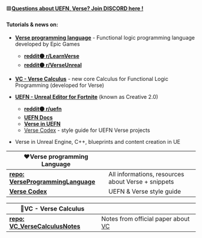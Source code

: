 🟪[**Questions about UEFN, Verse? Join DISCORD here !**](discord.gg/bKEgXTqSCc)
#### Tutorials & news on:
* **[Verse programming language](https://simon.peytonjones.org/assets/pdfs/haskell-exchange-22.pdf)** - Functional logic programming language developed by Epic Games
   * **[reddit🟠 r/LearnVerse](https://reddit.com/r/LearnVerse)**
   * **[reddit🟠 r/VerseUnreal](https://reddit.com/r/VerseUnreal)**

 * **[VC - Verse Calculus](https://simon.peytonjones.org/assets/pdfs/verse-March23.pdf)** - new core Calculus for Functional Logic Programming (developed for Verse)
* **[UEFN - Unreal Editor for Fortnite](https://store.epicgames.com/en-US/p/fortnite--uefn)** (known as Creative 2.0)
   * **[reddit🟠 r/uefn](https://reddit.com/r/uefn)**
   * **[UEFN Docs](https://dev.epicgames.com/documentation/en-us/uefn/unreal-editor-for-fortnite-documentation)**
   * **[Verse in UEFN](https://dev.epicgames.com/documentation/en-us/uefn/verse-language-reference)**
   * [Verse Codex](https://github.com/UnrealVerseGuru/VerseProgrammingLanguage/blob/main/UEFN%20Verse/UEFN_VerseCodex.md) - style guide for UEFN Verse projects
*  Verse in Unreal Engine, C++, blueprints and content creation in UE

|❤Verse programming Language||
|---------------------------|-----------|
|**[repo: VerseProgrammingLanguage](https://github.com/UnrealVerseGuru/VerseProgrammingLanguage)**| All informations, resources about Verse + snippets |
|**[Verse Codex]([https://github.com/UnrealVerseGuru/VerseProgrammingLanguage](https://github.com/UnrealVerseGuru/VerseProgrammingLanguage/blob/main/UEFN%20Verse/UEFN_VerseCodex.md))**| UEFN & Verse style guide |


|💜VC - Verse Calculus||
|---------------------------|-----------|
|**[repo: VC_VerseCalculusNotes](https://github.com/UnrealVerseGuru/VC_VerseCalculus)**| Notes from official paper about [VC](https://simon.peytonjones.org/assets/pdfs/verse-March23.pdf) |
